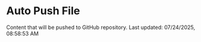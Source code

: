 # Auto Push File

Content that will be pushed to GitHub repository.
Last updated: 07/24/2025, 08:58:53 AM
